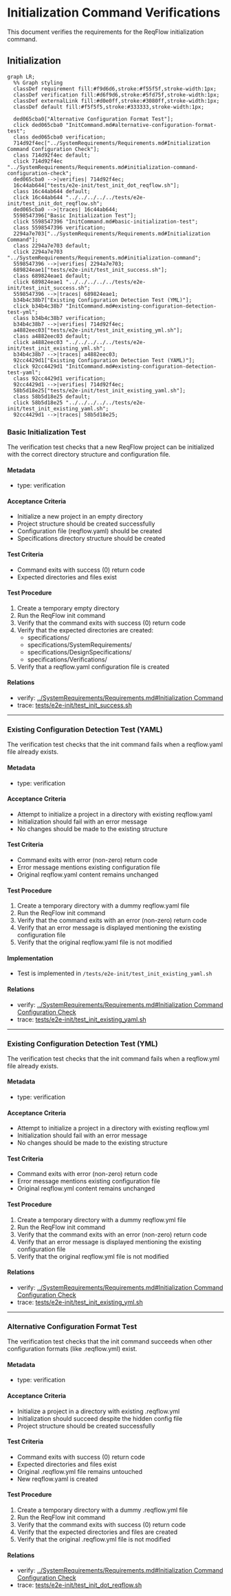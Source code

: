 # Initialization Command Verifications

This document verifies the requirements for the ReqFlow initialization command.

## Initialization
```mermaid
graph LR;
  %% Graph styling
  classDef requirement fill:#f9d6d6,stroke:#f55f5f,stroke-width:1px;
  classDef verification fill:#d6f9d6,stroke:#5fd75f,stroke-width:1px;
  classDef externalLink fill:#d0e0ff,stroke:#3080ff,stroke-width:1px;
  classDef default fill:#f5f5f5,stroke:#333333,stroke-width:1px;

  ded065cba0["Alternative Configuration Format Test"];
  click ded065cba0 "InitCommand.md#alternative-configuration-format-test";
  class ded065cba0 verification;
  714d92f4ec["../SystemRequirements/Requirements.md#Initialization Command Configuration Check"];
  class 714d92f4ec default;
  click 714d92f4ec "../SystemRequirements/Requirements.md#initialization-command-configuration-check";
  ded065cba0 -->|verifies| 714d92f4ec;
  16c44ab644["tests/e2e-init/test_init_dot_reqflow.sh"];
  class 16c44ab644 default;
  click 16c44ab644 "../../../../../tests/e2e-init/test_init_dot_reqflow.sh";
  ded065cba0 -->|traces| 16c44ab644;
  5598547396["Basic Initialization Test"];
  click 5598547396 "InitCommand.md#basic-initialization-test";
  class 5598547396 verification;
  2294a7e703["../SystemRequirements/Requirements.md#Initialization Command"];
  class 2294a7e703 default;
  click 2294a7e703 "../SystemRequirements/Requirements.md#initialization-command";
  5598547396 -->|verifies| 2294a7e703;
  689824eae1["tests/e2e-init/test_init_success.sh"];
  class 689824eae1 default;
  click 689824eae1 "../../../../../tests/e2e-init/test_init_success.sh";
  5598547396 -->|traces| 689824eae1;
  b34b4c38b7["Existing Configuration Detection Test (YML)"];
  click b34b4c38b7 "InitCommand.md#existing-configuration-detection-test-yml";
  class b34b4c38b7 verification;
  b34b4c38b7 -->|verifies| 714d92f4ec;
  a4882eec03["tests/e2e-init/test_init_existing_yml.sh"];
  class a4882eec03 default;
  click a4882eec03 "../../../../../tests/e2e-init/test_init_existing_yml.sh";
  b34b4c38b7 -->|traces| a4882eec03;
  92cc4429d1["Existing Configuration Detection Test (YAML)"];
  click 92cc4429d1 "InitCommand.md#existing-configuration-detection-test-yaml";
  class 92cc4429d1 verification;
  92cc4429d1 -->|verifies| 714d92f4ec;
  58b5d18e25["tests/e2e-init/test_init_existing_yaml.sh"];
  class 58b5d18e25 default;
  click 58b5d18e25 "../../../../../tests/e2e-init/test_init_existing_yaml.sh";
  92cc4429d1 -->|traces| 58b5d18e25;
```


### Basic Initialization Test

The verification test checks that a new ReqFlow project can be initialized with the correct directory structure and configuration file.

#### Metadata
  * type: verification

#### Acceptance Criteria
- Initialize a new project in an empty directory
- Project structure should be created successfully
- Configuration file (reqflow.yaml) should be created
- Specifications directory structure should be created

#### Test Criteria
- Command exits with success (0) return code
- Expected directories and files exist

#### Test Procedure
1. Create a temporary empty directory
2. Run the ReqFlow init command
3. Verify that the command exits with success (0) return code
4. Verify that the expected directories are created:
   - specifications/
   - specifications/SystemRequirements/
   - specifications/DesignSpecifications/
   - specifications/Verifications/
5. Verify that a reqflow.yaml configuration file is created

#### Relations
  * verify: [../SystemRequirements/Requirements.md#Initialization Command](../SystemRequirements/Requirements.md#initialization-command)
  * trace: [tests/e2e-init/test_init_success.sh](/tests/e2e-init/test_init_success.sh)

---

### Existing Configuration Detection Test (YAML)

The verification test checks that the init command fails when a reqflow.yaml file already exists.

#### Metadata
  * type: verification

#### Acceptance Criteria
- Attempt to initialize a project in a directory with existing reqflow.yaml
- Initialization should fail with an error message
- No changes should be made to the existing structure

#### Test Criteria
- Command exits with error (non-zero) return code
- Error message mentions existing configuration file
- Original reqflow.yaml content remains unchanged

#### Test Procedure
1. Create a temporary directory with a dummy reqflow.yaml file
2. Run the ReqFlow init command
3. Verify that the command exits with an error (non-zero) return code
4. Verify that an error message is displayed mentioning the existing configuration file
5. Verify that the original reqflow.yaml file is not modified

#### Implementation
- Test is implemented in `/tests/e2e-init/test_init_existing_yaml.sh`

#### Relations
  * verify: [../SystemRequirements/Requirements.md#Initialization Command Configuration Check](../SystemRequirements/Requirements.md#initialization-command-configuration-check)
  * trace: [tests/e2e-init/test_init_existing_yaml.sh](/tests/e2e-init/test_init_existing_yaml.sh)

---

### Existing Configuration Detection Test (YML)

The verification test checks that the init command fails when a reqflow.yml file already exists.

#### Metadata
  * type: verification

#### Acceptance Criteria
- Attempt to initialize a project in a directory with existing reqflow.yml
- Initialization should fail with an error message
- No changes should be made to the existing structure

#### Test Criteria
- Command exits with error (non-zero) return code
- Error message mentions existing configuration file
- Original reqflow.yml content remains unchanged

#### Test Procedure
1. Create a temporary directory with a dummy reqflow.yml file
2. Run the ReqFlow init command
3. Verify that the command exits with an error (non-zero) return code
4. Verify that an error message is displayed mentioning the existing configuration file
5. Verify that the original reqflow.yml file is not modified

#### Relations
  * verify: [../SystemRequirements/Requirements.md#Initialization Command Configuration Check](../SystemRequirements/Requirements.md#initialization-command-configuration-check)
  * trace: [tests/e2e-init/test_init_existing_yml.sh](/tests/e2e-init/test_init_existing_yml.sh)

---

### Alternative Configuration Format Test

The verification test checks that the init command succeeds when other configuration formats (like .reqflow.yml) exist.

#### Metadata
* type: verification

#### Acceptance Criteria
- Initialize a project in a directory with existing .reqflow.yml
- Initialization should succeed despite the hidden config file
- Project structure should be created successfully

#### Test Criteria
- Command exits with success (0) return code
- Expected directories and files exist
- Original .reqflow.yml file remains untouched
- New reqflow.yaml is created

#### Test Procedure
1. Create a temporary directory with a dummy .reqflow.yml file
2. Run the ReqFlow init command
3. Verify that the command exits with success (0) return code
4. Verify that the expected directories and files are created
5. Verify that the original .reqflow.yml file is not modified

#### Relations
  * verify: [../SystemRequirements/Requirements.md#Initialization Command Configuration Check](../SystemRequirements/Requirements.md#initialization-command-configuration-check)
  * trace: [tests/e2e-init/test_init_dot_reqflow.sh](/tests/e2e-init/test_init_dot_reqflow.sh)
